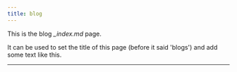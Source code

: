 ```yaml
---
title: blog
---
```


This is the blog *_index.md* page. 

It can be used to set the title of this page (before it said 'blogs') and add some text like this.

---